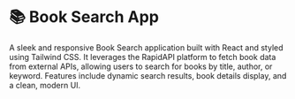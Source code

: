 # 📚 Book Search App

A sleek and responsive Book Search application built with React and styled using Tailwind CSS. It leverages the RapidAPI platform to fetch book data from external APIs, allowing users to search for books by title, author, or keyword. Features include dynamic search results, book details display, and a clean, modern UI.
